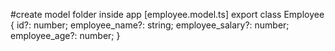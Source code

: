 #create model folder inside app
[employee.model.ts]
export class Employee {
    id?: number;
    employee_name?: string;
    employee_salary?: number;
    employee_age?: number;
} 
